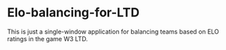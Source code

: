 # Elo-balancing-for-LTD
This is just a single-window application for balancing teams based on ELO ratings in the game W3 LTD.
